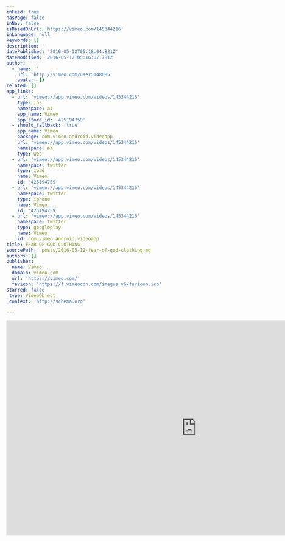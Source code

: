 ```yaml
---
inFeed: true
hasPage: false
inNav: false
isBasedOnUrl: 'https://vimeo.com/145344216'
inLanguage: null
keywords: []
description: ''
datePublished: '2016-05-12T05:18:04.821Z'
dateModified: '2016-05-12T05:16:07.781Z'
author:
  - name: ''
    url: 'http://vimeo.com/user5148085'
    avatar: {}
related: []
app_links:
  - url: 'vimeo://app.vimeo.com/videos/145344216'
    type: ios
    namespace: ai
    app_name: Vimeo
    app_store_id: '425194759'
  - should_fallback: 'true'
    app_name: Vimeo
    package: com.vimeo.android.videoapp
    url: 'vimeo://app.vimeo.com/videos/145344216'
    namespace: ai
    type: web
  - url: 'vimeo://app.vimeo.com/videos/145344216'
    namespace: twitter
    type: ipad
    name: Vimeo
    id: '425194759'
  - url: 'vimeo://app.vimeo.com/videos/145344216'
    namespace: twitter
    type: iphone
    name: Vimeo
    id: '425194759'
  - url: 'vimeo://app.vimeo.com/videos/145344216'
    namespace: twitter
    type: googleplay
    name: Vimeo
    id: com.vimeo.android.videoapp
title: FEAR OF GOD CLOTHING
sourcePath: _posts/2016-05-12-fear-of-god-clothing.md
authors: []
publisher:
  name: Vimeo
  domain: vimeo.com
  url: 'https://vimeo.com/'
  favicon: 'https://f.vimeocdn.com/images_v6/favicon.ico'
starred: false
_type: VideoObject
_context: 'http://schema.org'

---
```

<iframe src="https://cdn.embedly.com/widgets/media.html?src=https%3A%2F%2Fplayer.vimeo.com%2Fvideo%2F145344216&amp;url=https%3A%2F%2Fvimeo.com%2F145344216&amp;image=http%3A%2F%2Fi.vimeocdn.com%2Fvideo%2F543439491_1280.jpg&amp;key=b7d04c9b404c499eba89ee7072e1c4f7&amp;type=text%2Fhtml&amp;schema=vimeo" width="1000" height="563" scrolling="no" frameborder="0" allowfullscreen="" style=""></iframe>